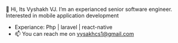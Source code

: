 👋 Hi, Its Vyshakh VJ. I’m an experianced senior software engineer. Interested in mobile application development
- Experiance: Php | laravel | react-native
- 📫 You can reach me on vysakhcs1@gmail.com


